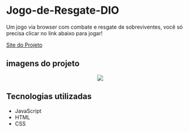 # Jogo-de-Resgate-DIO
Um jogo via browser com combate e resgate de sobreviventes, você só precisa clicar no link abaixo para jogar!

[Site do Projeto](https://martvie.github.io/Jogo-de-naves-DIO/)

## imagens do projeto
<p align="center">
<img src="./src/imgs/game.gif">
</p>


## Tecnologias utilizadas

* JavaScript
* HTML
* CSS
